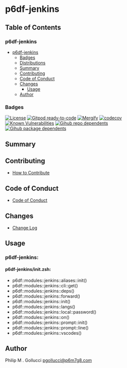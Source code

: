 # p6df-jenkins

## Table of Contents


### p6df-jenkins
- [p6df-jenkins](#p6df-jenkins)
  - [Badges](#badges)
  - [Distributions](#distributions)
  - [Summary](#summary)
  - [Contributing](#contributing)
  - [Code of Conduct](#code-of-conduct)
  - [Changes](#changes)
    - [Usage](#usage)
  - [Author](#author)

### Badges

[![License](https://img.shields.io/badge/License-Apache%202.0-yellowgreen.svg)](https://opensource.org/licenses/Apache-2.0)
[![Gitpod ready-to-code](https://img.shields.io/badge/Gitpod-ready--to--code-blue?logo=gitpod)](https://gitpod.io/#https://github.com/p6m7g8/p6df-jenkins)
[![Mergify](https://img.shields.io/endpoint.svg?url=https://gh.mergify.io/badges/p6m7g8/p6df-jenkins/&style=flat)](https://mergify.io)
[![codecov](https://codecov.io/gh/p6m7g8/p6df-jenkins/branch/master/graph/badge.svg?token=14Yj1fZbew)](https://codecov.io/gh/p6m7g8/p6df-jenkins)
[![Known Vulnerabilities](https://snyk.io/test/github/p6m7g8/p6df-jenkins/badge.svg?targetFile=package.json)](https://snyk.io/test/github/p6m7g8/p6df-jenkins?targetFile=package.json)
[![Gihub repo dependents](https://badgen.net/github/dependents-repo/p6m7g8/p6df-jenkins)](https://github.com/p6m7g8/p6df-jenkins/network/dependents?dependent_type=REPOSITORY)
[![Gihub package dependents](https://badgen.net/github/dependents-pkg/p6m7g8/p6df-jenkins)](https://github.com/p6m7g8/p6df-jenkins/network/dependents?dependent_type=PACKAGE)

## Summary

## Contributing

- [How to Contribute](CONTRIBUTING.md)

## Code of Conduct

- [Code of Conduct](https://github.com/p6m7g8/.github/blob/master/CODE_OF_CONDUCT.md)

## Changes

- [Change Log](CHANGELOG.md)

## Usage

### p6df-jenkins:

#### p6df-jenkins/init.zsh:

- p6df::modules::jenkins::aliases::init()
- p6df::modules::jenkins::cli::get()
- p6df::modules::jenkins::deps()
- p6df::modules::jenkins::forward()
- p6df::modules::jenkins::init()
- p6df::modules::jenkins::langs()
- p6df::modules::jenkins::local::password()
- p6df::modules::jenkins::on()
- p6df::modules::jenkins::prompt::init()
- p6df::modules::jenkins::prompt::line()
- p6df::modules::jenkins::vscodes()



## Author

Philip M . Gollucci <pgollucci@p6m7g8.com>
